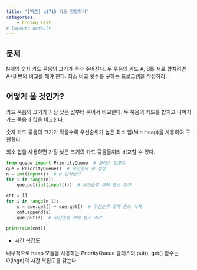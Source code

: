 ```yaml
---
title: "[백준] q1715 카드 정렬하기"
categories:
    - Coding Test
# layout: default
---
```

문제
---

N개의 숫자 카드 묶음의 크기가 각각 주어진다. 두 묶음의 카드 A, B를 서로 합치려면 A+B 번의 비교를 해야 한다. 최소 비교 횟수를 구하는 프로그램을 작성하라.

어떻게 풀 것인가?
---

카드 묶음의 크기가 가장 낮은 값부터 묶어서 비교한다. 두 묶음의 카드를 합치고 나머지 카드 묶음과 값을 비교한다.

숫자 카드 묶음의 크기가 작을수록 우선순위가 높은 최소 힙(Min Heap)을 사용하여 구현한다.

최소 힙을 사용하면 가장 낮은 크기의 카드 묶음들끼리 비교할 수 있다.

```python
from queue import PriorityQueue  # 클래스 임포트
que = PriorityQueue()  # 우선순위 큐 생성
n = int(input())  # N 입력받기
for i in range(n):
    que.put(int(input()))  # 우선순위 큐에 원소 추가

cnt = []
for i in range(n-1):
    s = que.get() + que.get()  # 우선순위 큐에 원소 삭제
    cnt.append(s)
    que.put(s)  # 우선순위 큐에 원소 추가

print(sum(cnt))
```

- 시간 복잡도

내부적으로 heap 모듈을 사용하는 PriorityQueue 클래스의 put(), get() 함수는 O(logn)의 시간 복잡도를 갖는다.